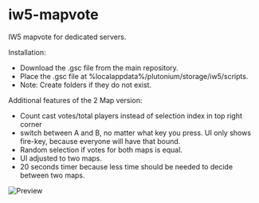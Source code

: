 # iw5-mapvote
IW5 mapvote for dedicated servers.

Installation:
* Download the .gsc file from the main repository.
* Place the .gsc file at %localappdata%/plutonium/storage/iw5/scripts.
* Note: Create folders if they do not exist.

Additional features of the 2 Map version:
* Count cast votes/total players instead of selection index in top right corner
* switch between A and B, no matter what key you press. UI only shows fire-key, because everyone will have that bound.
* Random selection if votes for both maps is equal.
* UI adjusted to two maps.
* 20 seconds timer because less time should be needed to decide between two maps.

![Preview](https://raw.githubusercontent.com/callanb/iw5-mapvote/main/iw5-mapvote-preview.png)

